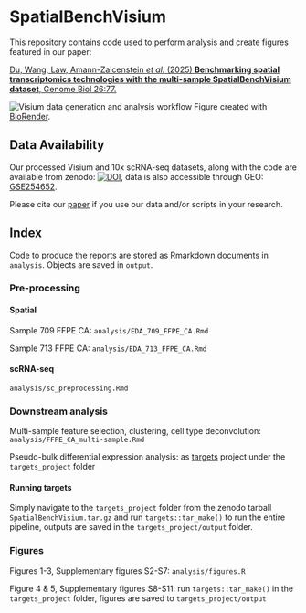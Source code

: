 # SpatialBenchVisium

This repository contains code used to perform analysis and create figures featured in our paper:

[Du, Wang, Law, Amann-Zalcenstein *et al.* (2025) **Benchmarking spatial transcriptomics technologies with the multi-sample SpatialBenchVisium dataset**, Genome Biol 26:77.](https://doi.org/10.1186/s13059-025-03543-4)

![Visium data generation and analysis workflow](https://github.com/mritchielab/SpatialBench/blob/main/Visium%20workflow.png) 
Figure created with [BioRender](https://biorender.com).

## Data Availability

Our processed Visium and 10x scRNA-seq datasets, along with the code are available from zenodo: [![DOI](https://zenodo.org/badge/DOI/10.5281/zenodo.12788291.svg)](https://doi.org/10.5281/zenodo.12788291), data is also accessible through GEO: [GSE254652](https://www.ncbi.nlm.nih.gov/geo/query/acc.cgi?acc=GSE254652).

Please cite our [paper](https://doi.org/10.1186/s13059-025-03543-4) if you use our data and/or scripts in your research.

## Index

Code to produce the reports are stored as Rmarkdown documents in `analysis`. Objects are saved in `output`.

### Pre-processing

#### Spatial
Sample 709 FFPE CA: `analysis/EDA_709_FFPE_CA.Rmd`

Sample 713 FFPE CA: `analysis/EDA_713_FFPE_CA.Rmd`

#### scRNA-seq
`analysis/sc_preprocessing.Rmd`

### Downstream analysis

Multi-sample feature selection, clustering, cell type deconvolution: `analysis/FFPE_CA_multi-sample.Rmd`

Pseudo-bulk differential expression analysis: as [targets](https://docs.ropensci.org/targets/) project under the `targets_project` folder

#### Running targets

Simply navigate to the `targets_project` folder from the zenodo tarball `SpatialBenchVisium.tar.gz` and run `targets::tar_make()` to run the entire pipeline, outputs are saved in the `targets_project/output` folder.

### Figures

Figures 1-3, Supplementary figures S2-S7: `analysis/figures.R`

Figure 4 & 5, Supplementary figures S8-S11: run `targets::tar_make()` in the `targets_project` folder, figures are saved to `targets_project/output`
